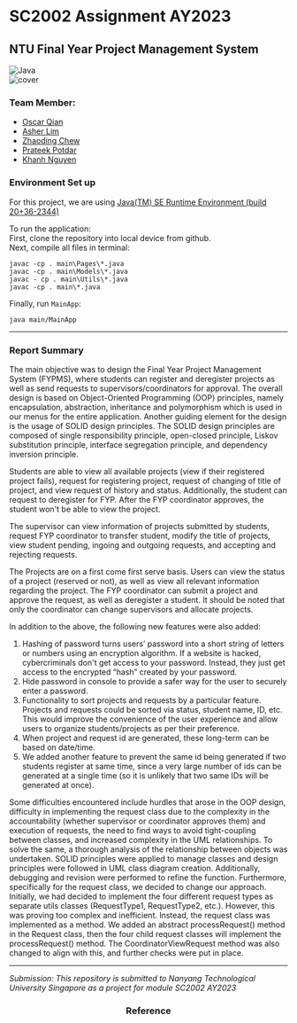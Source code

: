 # SC2002 Assignment AY2023

## NTU Final Year Project Management System
![Java](https://img.shields.io/badge/Java-ED8B00?style=for-the-badge&logo=openjdk&logoColor=white)    
![cover](https://drive.google.com/uc?export=view&id=1GX_HnXsmmYM1JdbecMcJFP4w3QGlWqCs)   
### Team Member:
- [Oscar Qian](https://github.com/oscarqjh)
- [Asher Lim](https://github.com/ieatsighpies)
- [Zhaoding Chew](https://github.com/ZDchew)
- [Prateek Potdar](https://github.com/PRATEEKA001)
- [Khanh Nguyen](https://github.com/ngk2305)

### Environment Set up

For this project, we are using [Java(TM) SE Runtime Environment (build 20+36-2344)](https://www.oracle.com/java/technologies/downloads/)   

To run the application:   
First, clone the repository into local device from github.   
Next, compile all files in terminal:
```
javac -cp . main\Pages\*.java
javac -cp . main\Models\*.java
javac - cp . main\Utils\*.java
javac -cp . main\*.java
```  
Finally, run `MainApp`:
```
java main/MainApp
```


---

### Report Summary
The main objective was to design the Final Year Project Management System (FYPMS), where students can register and deregister projects as well as send requests to supervisors/coordinators for approval. The overall design is based on Object-Oriented Programming (OOP) principles, namely encapsulation, abstraction, inheritance and polymorphism which is used in our menus for the entire application. Another guiding element for the design is the usage of SOLID design principles. The SOLID design principles are composed of single responsibility principle, open-closed principle, Liskov substitution principle, interface segregation principle, and dependency inversion principle. 

Students are able to view all available projects (view if their registered project fails), request for registering project, request of changing of title of project, and view request of history and status. Additionally, the student can request to deregister for FYP. After the FYP coordinator approves, the student won't be able to view the project.

The supervisor can view information of projects submitted by students, request FYP coordinator to transfer student, modify the title of projects, view student pending, ingoing and outgoing requests, and accepting and rejecting requests.

The Projects are on a first come first serve basis. Users can view the status of a project (reserved or not), as well as view all relevant information regarding the project. The FYP coordinator can submit a project and approve the request, as well as deregister a student. It should be noted that only the coordinator can change supervisors and allocate projects. 

In addition to the above, the following new features were also added:

1. Hashing of password turns users’ password into a short string of letters or numbers using an encryption algorithm. If a website is hacked, cybercriminals don't get access to your password. Instead, they just get access to the encrypted “hash” created by your password.
2. Hide password in console to provide a safer way for the user to securely enter a password.
3. Functionality to sort projects and requests by a particular feature. Projects and requests could be sorted via status, student name, ID, etc. This would improve the convenience of the user experience and allow users to organize students/projects as per their preference. 
4. When project and request id are generated, these long-term can be based on date/time.
5. We added another feature to prevent the same id being generated if two students register at same time, since a very large number of ids can be generated at a single time (so it is unlikely that two same IDs will be generated at once).

Some difficulties encountered include hurdles that arose in the OOP design, difficulty in implementing the request class due to the complexity in the accountability (whether supervisor or coordinator approves them) and execution of requests, the need to find ways to avoid tight-coupling between classes, and increased complexity in the UML relationships. To solve the same, a thorough analysis of the relationship between objects was undertaken. SOLID principles were applied to manage classes and design principles were followed in UML class diagram creation. Additionally, debugging and revision were performed to refine the function.
Furthermore, specifically for the request class, we decided to change our approach. Initially, we had decided to implement the four different request types as separate utils classes (RequestType1, RequestType2, etc.). However, this was proving too complex and inefficient. Instead, the request class was implemented as a method. We added an abstract processRequest() method in the Request class, then the four child request classes will implement the processRequest() method. The CoordinatorViewRequest method was also changed to align with this, and further checks were put in place.

---

*Submission: This repository is submitted to Nanyang Technological University Singapore as a project for module SC2002 AY2023*

<h3 align="center">Reference</h3>
